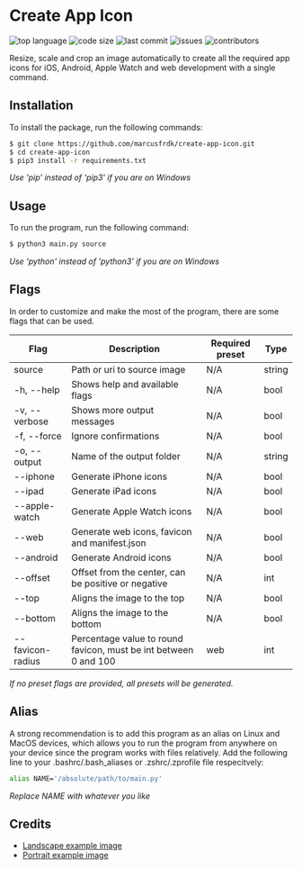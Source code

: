 # Create App Icon

![top language](https://img.shields.io/github/languages/top/marcusfrdk/create-app-icon)
![code size](https://img.shields.io/github/languages/code-size/marcusfrdk/create-app-icon)
![last commit](https://img.shields.io/github/last-commit/marcusfrdk/create-app-icon)
![issues](https://img.shields.io/github/issues/marcusfrdk/create-app-icon)
![contributors](https://img.shields.io/github/contributors/marcusfrdk/create-app-icon)

Resize, scale and crop an image automatically to create all the required app icons for iOS, Android, Apple Watch and web development with a single command.

## Installation

To install the package, run the following commands:

```bash
$ git clone https://github.com/marcusfrdk/create-app-icon.git
$ cd create-app-icon
$ pip3 install -r requirements.txt
```

_Use 'pip' instead of 'pip3' if you are on Windows_

## Usage

To run the program, run the following command:

```bash
$ python3 main.py source
```

_Use 'python' instead of 'python3' if you are on Windows_

## Flags

In order to customize and make the most of the program, there are some flags that can be used.

| Flag             | Description                                                      | Required preset | Type   |
| ---------------- | ---------------------------------------------------------------- | --------------- | ------ |
| source           | Path or uri to source image                                      | N/A             | string |
| -h, --help       | Shows help and available flags                                   | N/A             | bool   |
| -v, --verbose    | Shows more output messages                                       | N/A             | bool   |
| -f, --force      | Ignore confirmations                                             | N/A             | bool   |
| -o, --output     | Name of the output folder                                        | N/A             | string |
| --iphone         | Generate iPhone icons                                            | N/A             | bool   |
| --ipad           | Generate iPad icons                                              | N/A             | bool   |
| --apple-watch    | Generate Apple Watch icons                                       | N/A             | bool   |
| --web            | Generate web icons, favicon and manifest.json                    | N/A             | bool   |
| --android        | Generate Android icons                                           | N/A             | bool   |
| --offset         | Offset from the center, can be positive or negative              | N/A             | int    |
| --top            | Aligns the image to the top                                      | N/A             | bool   |
| --bottom         | Aligns the image to the bottom                                   | N/A             | bool   |
| --favicon-radius | Percentage value to round favicon, must be int between 0 and 100 | web             | int    |

_If no preset flags are provided, all presets will be generated._

## Alias

A strong recommendation is to add this program as an alias on Linux and MacOS devices, which allows you to run the program from anywhere on your device since the program works with files relatively. Add the following line to your .bashrc/.bash_aliases or .zshrc/.zprofile file respecitvely:

```bash
alias NAME='/absolute/path/to/main.py'
```

_Replace NAME with whatever you like_

## Credits

- [Landscape example image](https://unsplash.com/photos/HpVgq2BIjbw)
- [Portrait example image](https://unsplash.com/photos/odJtBMxGEfk)
